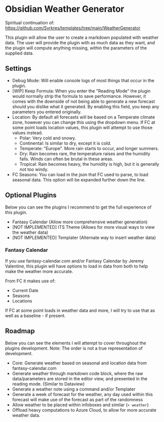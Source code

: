 # Obsidian Weather Generator
Spiritual continuation of: https://github.com/Syrkres/templates/tree/main/WeatherGenerator

This plugin will allow the user to create a markdown populated with weather data.
The user will provide the plugin with as much data as they want, and the plugin will compute anything missing, within the parameters of the supplied data.

## Settings
- Debug Mode: Will enable console logs of most things that occur in the plugin.
- [WIP] Keep Formula: When you enter the "Reading Mode" the plugin would normally strip the formula to save performance. However, it comes with the downside of not being able to generate a new forecast should you dislike what it generated. By enabling this field, you keep any parameters you entered originally.
- Location: By default all forecasts will be based on a Temperate climate zone, however you can change this using the dropdown menu. If FC at some point loads location values, this plugin will attempt to use those values instead.
    - Polar: Very cold and snowy.
    - Continental: Is similar to dry, except it is cold.
    - Temperate: "Europe". More rain starts to occur, and longer summers.
    - Dry: Rain becomes rare, the temperature raises and the humidity falls. Winds can often be brutal in these areas.
    - Tropical: Rain becomes heavy, the humidity is high, but it is generally not too windy.
- FC Seasons: You can load in the json that FC used to parse, to load seasonal data. This option will be expanded further down the line.

## Optional Plugins
Below you can see the plugins I recommend to get the full experience of this plugin.

- Fantasy Calendar (Allow more comprehensive weather generation)
- [NOT IMPLEMENTED] ITS Theme (Allows for more visual ways to view the weather data)
- [NOT IMPLEMENTED] Templater (Alternate way to insert weather data)

### Fantasy Calendar
If you use fantasy-calendar.com and/or Fantasy Calendar by Jeremy Valentine, this plugin will have options to load in data from both to help make the weather more accurate.

From FC it makes use of:
- Current Date
- Seasons
- Locations

If FC at some point loads in weather data and more, I will try to use that as well as a baseline - if present.

## Roadmap
Below you can see the elements I will attempt to cover throughout the plugins development.
Note: The order is not a true representation of development.

- Core: Generate weather based on seasonal and location data from fantasy-calendar.com
- Generate weather through markdown code block, where the raw data/parameters are stored in the editor view, and presented in the reading mode. (Similar to Dataview)
- Generate a weather note using a command and/or Templater
- Generate a week of forecast for the weather, any day used within this forecast will make use of the forecast as part of the randomness
- Allow weather to be placed within infoboxes and similar (`> weather`)
- Offload heavy computations to Azure Cloud, to allow for more accurate weather data.